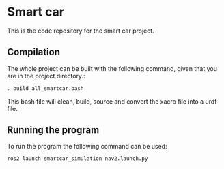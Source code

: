# Smart car
This is the code repository for the smart car project.

## Compilation
The whole project can be built with the following command, given that you are in the project directory.:

```bash
. build_all_smartcar.bash
```
This bash file will clean, build, source and convert the xacro file into a urdf file.

## Running the program
To run the program the following command can be used:

```bash
ros2 launch smartcar_simulation nav2.launch.py
```
